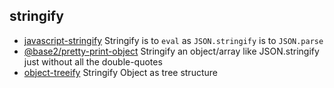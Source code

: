 ## stringify

- [javascript-stringify](https://github.com/blakeembrey/javascript-stringify) Stringify is to `eval` as `JSON.stringify` is to `JSON.parse`
- [@base2/pretty-print-object](https://github.com/Chris-Baker/pretty-print-object) Stringify an object/array like JSON.stringify just without all the double-quotes
- [object-treeify](https://github.com/blackflux/object-treeify) Stringify Object as tree structure